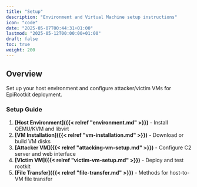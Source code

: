 ```yaml
---
title: "Setup"
description: "Environment and Virtual Machine setup instructions"
icon: "code"
date: "2025-05-07T00:44:31+01:00"
lastmod: "2025-05-12T00:00:00+01:00"
draft: false
toc: true
weight: 200
---
```


## Overview

Set up your host environment and configure attacker/victim VMs for EpiRootkit deployment.

### Setup Guide

1. **[Host Environment]({{< relref "environment.md" >}})** - Install QEMU/KVM and libvirt
2. **[VM Installation]({{< relref "vm-installation.md" >}})** - Download or build VM disks  
3. **[Attacker VM]({{< relref "attacking-vm-setup.md" >}})** - Configure C2 server and web interface
4. **[Victim VM]({{< relref "victim-vm-setup.md" >}})** - Deploy and test rootkit
5. **[File Transfer]({{< relref "file-transfer.md" >}})** - Methods for host-to-VM file transfer

